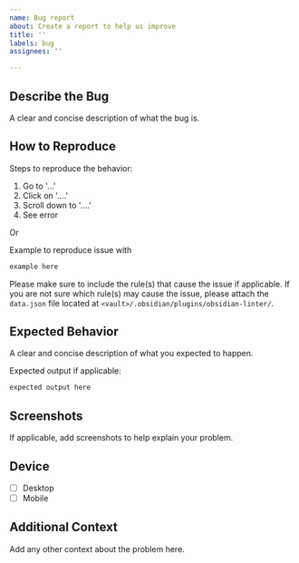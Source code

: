 ```yaml
---
name: Bug report
about: Create a report to help us improve
title: ''
labels: bug
assignees: ''

---
```


## Describe the Bug

A clear and concise description of what the bug is.

## How to Reproduce

Steps to reproduce the behavior:

1. Go to '...'
2. Click on '....'
3. Scroll down to '....'
4. See error

Or

Example to reproduce issue with

``` markdown
example here
```

Please make sure to include the rule(s) that cause the issue if applicable. If you are not sure which rule(s) may cause the issue, please attach the `data.json` file located at `<vault>/.obsidian/plugins/obsidian-linter/`.

## Expected Behavior

A clear and concise description of what you expected to happen.

Expected output if applicable:

``` markdown
expected output here
```

## Screenshots

If applicable, add screenshots to help explain your problem.

## Device

- [ ] Desktop
- [ ] Mobile

## Additional Context

Add any other context about the problem here.
